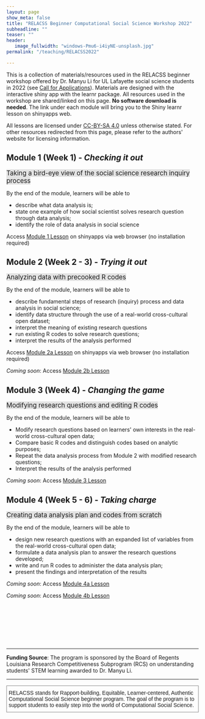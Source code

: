 ```yaml
---
layout: page
show_meta: false
title: "RELACSS Beginner Computational Social Science Workshop 2022"
subheadline: ""
teaser: ""
header:
   image_fullwidth: "windows-Pmu6-i4iyNE-unsplash.jpg"
permalink: "/teaching/RELACSS2022"

---
```


This is a collection of materials/resources used in the RELACSS beginner workshop offered by Dr. Manyu Li for UL Lafayette social science students in 2022 (see [Call for Applications](https://manyu26.github.io/daisolab/teaching/RELACSS2022callapp)). Materials are designed with the interactive shiny app with the learnr package. All resources used in the workshop are shared/linked on this page. **No software download is needed**. The link under each module will bring you to the Shiny learnr lesson on shinyapps web.

All lessons are licensed under [CC-BY-SA 4.0](https://creativecommons.org/licenses/by-sa/4.0/) unless otherwise stated. For other resources redirected from this page, please refer to the authors' website for licensing information.

## Module 1 (Week 1) - *Checking it out*
<span style="background-color: #E3E3E3;font-size:1.2em"> Taking a bird-eye view of the social science research inquiry process </span>

By the end of the module, learners will be able to
* describe what data analysis is;
* state one example of how social scientist solves research question through data analysis;
* identify the role of data analysis in social science

Access [Module 1 Lesson](https://daisolab.shinyapps.io/learnr_Module1/) on shinyapps via web browser (no installation required)

## Module 2 (Week 2 - 3) - *Trying it out* 
<span style="background-color: #E3E3E3;font-size:1.2em" > Analyzing data with precooked R codes</span>

By the end of the module, learners will be able to
* describe fundamental steps of research (inquiry) process and data analysis in social science;
* identify data structure through the use of a real-world cross-cultural open dataset;
* interpret the meaning of existing research questions 
* run existing R codes to solve research questions;
* interpret the results of the analysis performed

Access [Module 2a Lesson]() on shinyapps via web browser (no installation required)

*Coming soon*: Access [Module 2b Lesson](https://daisolab.shinyapps.io/learnr_Module2a/) 


## Module 3 (Week 4) - *Changing the game*
<span style="background-color: #E3E3E3;font-size:1.2em"> Modifying research questions and editing R codes </span>

By the end of the module, learners will be able to
* Modify research questions based on learners' own interests in the real-world cross-cultural open data;
* Compare basic R codes and distinguish codes based on analytic purposes;
* Repeat the data analysis process from Module 2 with modified research questions;
* Interpret the results of the analysis performed

*Coming soon*: Access [Module 3 Lesson]() 

## Module 4 (Week 5 - 6) - *Taking charge*
<span style="background-color: #E3E3E3;font-size:1.2em"> Creating data analysis plan and codes from scratch </span>

By the end of the module, learners will be able to
* design new research questions with an expanded list of variables from the real-world cross-cultural open data;
* formulate a data analysis plan to answer the research questions developed;
* write and run R codes to administer the data analysis plan; 
* present the findings and interpretation of the results

*Coming soon*: Access [Module 4a Lesson]() 

*Coming soon*: Access [Module 4b Lesson]() 

<br/><br/><br/><br/><br/><br/>


------------

**Funding Source**: The program is sponsored by the Board of Regents Louisiana Research Competitiveness Subprogram (RCS) on understanding students' STEM learning awarded to Dr. Manyu Li.  

-------------

<style type="text/css">
.tg  {border-collapse:collapse;border-spacing:0;}
.tg td{border-color:black;border-style:solid;border-width:1px;font-family:Arial, sans-serif;font-size:14px;
  overflow:hidden;padding:10px 5px;word-break:normal;}
.tg th{border-color:black;border-style:solid;border-width:1px;font-family:Arial, sans-serif;font-size:14px;
  font-weight:normal;overflow:hidden;padding:10px 5px;word-break:normal;}
.tg .tg-0pky{border-color:inherit;text-align:left;vertical-align:top}
</style>
<table class="tg">
<thead>
  <tr>
    <td class="tg-0pky">RELACSS stands for Rapport-building, Equitable, Learner-centered, Authentic Computational Social Science beginner program. The goal of the program is to support students to easily step into the world of Computational Social Science.</td>
  </tr>
</thead>
</table>
